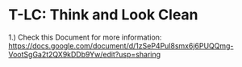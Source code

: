 # T-LC: Think and Look Clean
1.) Check this Document for more information: 
https://docs.google.com/document/d/1zSeP4Pul8smx6j6PUQQmg-VootSgGa2t2QX9kDDb9Yw/edit?usp=sharing




